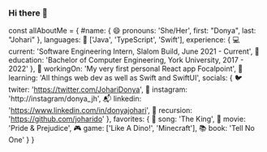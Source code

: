 ### Hi there 👋

const allAboutMe = {
      #name: {
            😄 pronouns: 'She/Her',
            first: "Donya",
            last: "Johari"
         },
         languages: 🚀 ['Java', 'TypeScript', 'Swift'],
         experience: {
            💻 current: 'Software Engineering Intern, Slalom Build, June 2021 - Current',
            🔬 education: 'Bachelor of Computer Engineering, York University, 2017 - 2022'
         },
         🔭 workingOn: 'My very first personal React app Focalpoint',
         🌱 learning: 'All things web dev as well as Swift and SwiftUI',
         socials: {
            🐦 twiter: 'https://twitter.com/JohariDonya',
            🍭 instagram: 'http://instagram/donya_jh',
            📬 linkedin: 'https://www.linkedin.com/in/donyajohari',
            🔁 recursion: 'https://github.com/joharido'
         },
         favorites: {
            💃 song: 'The King',
            🎥 movie: 'Pride & Prejudice',
            🎮 game: ['Like A Dino!', 'Minecraft'],
            📚 book: 'Tell No One'
      }
 }
